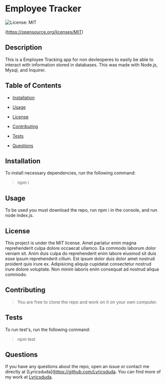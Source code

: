 

# Employee Tracker

![License: MIT](https://img.shields.io/badge/License-MIT-blue.svg)

(https://opensource.org/licenses/MIT)

## Description
This is a Employee Tracking app for non devleoperes to easily be able to interact with information stored in databases. This was made with Node.js, Mysql, and Inquirer.

## Table of Contents

* [Installation](#installation)

* [Usage](#usage)
         
 * [License](#license)
        
* [Contributing](#contributing)
         
 * [Tests](#tests) 
         
* [Questions](#questions) 

## Installation

To install necessary dependencies, run the following command:

> npm i

## Usage

To be used you must download the repo, run npm i in the console, and run node index.js.

## License

This project is under the MIT license.
Amet pariatur enim magna reprehenderit culpa dolore occaecat ullamco. Ea commodo laborum dolor veniam sit. Anim duis culpa do reprehenderit enim labore eiusmod sit duis esse ipsum reprehenderit cillum. Est ipsum dolor duis dolor amet nostrud proident quis irure ex. Adipisicing aliquip cupidatat consectetur nostrud irure dolore voluptate. Non minim laboris enim consequat ad nostrud aliqua commodo.
## Contributing
        
> You are free to clone the repo and work on it on your own computer.

## Tests

To run test's, run the following command:

> npm test

## Questions
        
If you have any questions about the repo, open an issue or contact me directly at [Lyricsduda](https://github.com/Lyricsduda. You can find more
of my work at [Lyricsduda](https://github.com/Lyricsduda).
        
